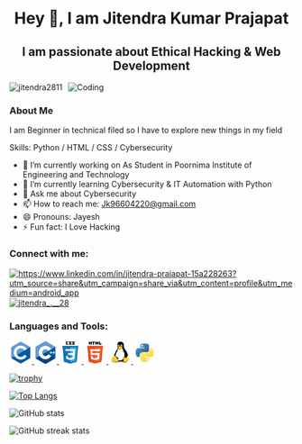 <h1 align="center">Hey 👋, I am Jitendra Kumar Prajapat</h1>
<h2 align="center">I am passionate about Ethical Hacking & Web Development </h2>

<img align="right" alt="Coding" width="400" src="https://cdn.dribbble.com/users/1162077/screenshots/3848914/programmer.gif">

<p align="left"> <img src="https://komarev.com/ghpvc/?username=jitendra2811&label=Profile%20views&color=0e75b6&style=flat" alt="jitendra2811" /> </p>
<h3 align="left">About Me </h3>
I am Beginner in technical filed so I have to explore new things in my field 


Skills: Python / HTML / CSS / Cybersecurity 

- 🔭 I’m currently working on As Student in Poornima Institute of Engineering and Technology  
- 🌱 I’m currently learning Cybersecurity & IT Automation with Python  
- 💬 Ask me about Cybersecurity  
- 📫 How to reach me: Jk96604220@gmail.com  
- 😄 Pronouns: Jayesh  
- ⚡ Fun fact: I Love Hacking  

<h3 align="left">Connect with me:</h3>
<p align="left">
<a href="https://www.linkedin.com/in/jitendra-kumar-prajapat-15a228263/" target="blank"><img align="center" src="https://raw.githubusercontent.com/rahuldkjain/github-profile-readme-generator/master/src/images/icons/Social/linked-in-alt.svg" alt="https://www.linkedin.com/in/jitendra-prajapat-15a228263?utm_source=share&utm_campaign=share_via&utm_content=profile&utm_medium=android_app" height="30" width="40" /></a>
<a href="https://instagram.com/jitendra_.__28" target="blank"><img align="center" src="https://raw.githubusercontent.com/rahuldkjain/github-profile-readme-generator/master/src/images/icons/Social/instagram.svg" alt="jitendra_.__28" height="30" width="40" /></a>
</p>

<h3 align="left">Languages and Tools:</h3>
<p align="left"> <a href="https://www.cprogramming.com/" target="_blank" rel="noreferrer"> <img src="https://raw.githubusercontent.com/devicons/devicon/master/icons/c/c-original.svg" alt="c" width="40" height="40"/> </a> <a href="https://www.w3schools.com/cpp/" target="_blank" rel="noreferrer"> <img src="https://raw.githubusercontent.com/devicons/devicon/master/icons/cplusplus/cplusplus-original.svg" alt="cplusplus" width="40" height="40"/> </a> <a href="https://www.w3schools.com/css/" target="_blank" rel="noreferrer"> <img src="https://raw.githubusercontent.com/devicons/devicon/master/icons/css3/css3-original-wordmark.svg" alt="css3" width="40" height="40"/> </a> <a href="https://www.w3.org/html/" target="_blank" rel="noreferrer"> <img src="https://raw.githubusercontent.com/devicons/devicon/master/icons/html5/html5-original-wordmark.svg" alt="html5" width="40" height="40"/> </a> <a href="https://www.linux.org/" target="_blank" rel="noreferrer"> <img src="https://raw.githubusercontent.com/devicons/devicon/master/icons/linux/linux-original.svg" alt="linux" width="40" height="40"/> </a>  <a href="https://www.python.org" target="_blank" rel="noreferrer"> <img src="https://raw.githubusercontent.com/devicons/devicon/master/icons/python/python-original.svg" alt="python" width="40" height="40"/> </a> </p>



[![trophy](https://github-profile-trophy.vercel.app/?username=Jitendra2811)](https://github.com/ryo-ma/github-profile-trophy)

[![Top Langs](https://github-readme-stats.vercel.app/api/top-langs/?username=Jitendra2811)](https://github.com/anuraghazra/github-readme-stats)

![GitHub stats](https://github-readme-stats.vercel.app/api?username=Jitendra2811&show_icons=true)  

![GitHub streak stats](https://streak-stats.demolab.com/?user=Jitendra2811)  

